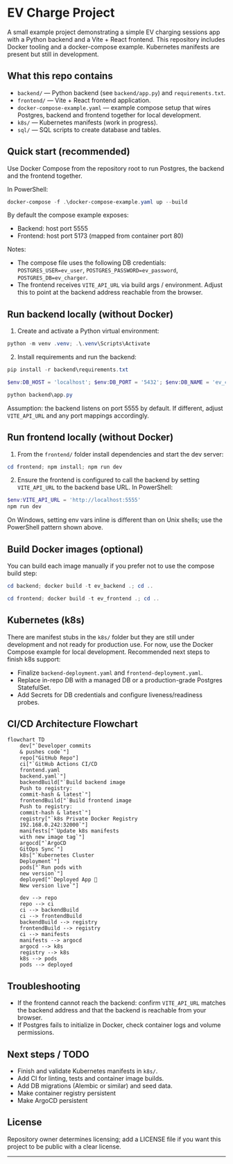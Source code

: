 # EV Charge Project

A small example project demonstrating a simple EV charging sessions app with a Python backend and a Vite + React frontend. This repository includes Docker tooling and a docker-compose example. Kubernetes manifests are present but still in development.

## What this repo contains

- `backend/` — Python backend (see `backend/app.py`) and `requirements.txt`.
- `frontend/` — Vite + React frontend application.
- `docker-compose-example.yaml` — example compose setup that wires Postgres, backend and frontend together for local development.
- `k8s/` — Kubernetes manifests (work in progress).
- `sql/` — SQL scripts to create database and tables.

## Quick start (recommended)

Use Docker Compose from the repository root to run Postgres, the backend and the frontend together.

In PowerShell:

```powershell
docker-compose -f .\docker-compose-example.yaml up --build
```

By default the compose example exposes:

- Backend: host port 5555
- Frontend: host port 5173 (mapped from container port 80)

Notes:

- The compose file uses the following DB credentials: `POSTGRES_USER=ev_user`, `POSTGRES_PASSWORD=ev_password`, `POSTGRES_DB=ev_charger`.
- The frontend receives `VITE_API_URL` via build args / environment. Adjust this to point at the backend address reachable from the browser.

## Run backend locally (without Docker)

1. Create and activate a Python virtual environment:

```powershell
python -m venv .venv; .\.venv\Scripts\Activate
```

2. Install requirements and run the backend:

```powershell
pip install -r backend\requirements.txt

$env:DB_HOST = 'localhost'; $env:DB_PORT = '5432'; $env:DB_NAME = 'ev_charger'; $env:DB_USER = 'ev_user'; $env:DB_PASS = 'ev_password'

python backend\app.py
```

Assumption: the backend listens on port 5555 by default. If different, adjust `VITE_API_URL` and any port mappings accordingly.

## Run frontend locally (without Docker)

1. From the `frontend/` folder install dependencies and start the dev server:

```powershell
cd frontend; npm install; npm run dev
```

2. Ensure the frontend is configured to call the backend by setting `VITE_API_URL` to the backend base URL. In PowerShell:

```powershell
$env:VITE_API_URL = 'http://localhost:5555'
npm run dev
```

On Windows, setting env vars inline is different than on Unix shells; use the PowerShell pattern shown above.

## Build Docker images (optional)

You can build each image manually if you prefer not to use the compose build step:

```powershell
cd backend; docker build -t ev_backend .; cd ..

cd frontend; docker build -t ev_frontend .; cd ..
```

## Kubernetes (k8s)

There are manifest stubs in the `k8s/` folder but they are still under development and not ready for production use. For now, use the Docker Compose example for local development. Recommended next steps to finish k8s support:

- Finalize `backend-deployment.yaml` and `frontend-deployment.yaml`.
- Replace in-repo DB with a managed DB or a production-grade Postgres StatefulSet.
- Add Secrets for DB credentials and configure liveness/readiness probes.

## CI/CD Architecture Flowchart

```mermaid
flowchart TD
    dev["`Developer commits
    & pushes code`"]
    repo["GitHub Repo"]
    ci["`GitHub Actions CI/CD
    frontend.yaml
    backend.yaml`"]
    backendBuild["`Build backend image
    Push to registry:
    commit-hash & latest`"]
    frontendBuild["`Build frontend image
    Push to registry:
    commit-hash & latest`"]
    registry["`k8s Private Docker Registry
    192.168.0.242:32000`"]
    manifests["`Update k8s manifests
    with new image tag`"]
    argocd["`ArgoCD
    GitOps Sync`"]
    k8s["`Kubernetes Cluster
    Deployment`"]
    pods["`Run pods with
    new version`"]
    deployed["`Deployed App 🚀
    New version live`"]

    dev --> repo
    repo --> ci
    ci --> backendBuild
    ci --> frontendBuild
    backendBuild --> registry
    frontendBuild --> registry
    ci --> manifests
    manifests --> argocd
    argocd --> k8s
    registry --> k8s
    k8s --> pods
    pods --> deployed
```

## Troubleshooting

- If the frontend cannot reach the backend: confirm `VITE_API_URL` matches the backend address and that the backend is reachable from your browser.
- If Postgres fails to initialize in Docker, check container logs and volume permissions.

## Next steps / TODO

- Finish and validate Kubernetes manifests in `k8s/`.
- Add CI for linting, tests and container image builds.
- Add DB migrations (Alembic or similar) and seed data.
- Make container registry persistent
- Make ArgoCD persistent

## License

Repository owner determines licensing; add a LICENSE file if you want this project to be public with a clear license.

---
